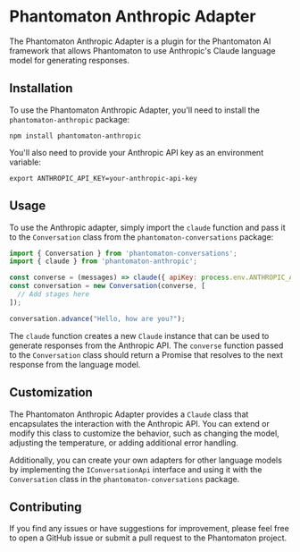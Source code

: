 # Phantomaton Anthropic Adapter

The Phantomaton Anthropic Adapter is a plugin for the Phantomaton AI framework that allows Phantomaton to use Anthropic's Claude language model for generating responses.

## Installation

To use the Phantomaton Anthropic Adapter, you'll need to install the `phantomaton-anthropic` package:

```
npm install phantomaton-anthropic
```

You'll also need to provide your Anthropic API key as an environment variable:

```
export ANTHROPIC_API_KEY=your-anthropic-api-key
```

## Usage

To use the Anthropic adapter, simply import the `claude` function and pass it to the `Conversation` class from the `phantomaton-conversations` package:

```javascript
import { Conversation } from 'phantomaton-conversations';
import { claude } from 'phantomaton-anthropic';

const converse = (messages) => claude({ apiKey: process.env.ANTHROPIC_API_KEY }).converse(messages);
const conversation = new Conversation(converse, [
  // Add stages here
]);

conversation.advance("Hello, how are you?");
```

The `claude` function creates a new `Claude` instance that can be used to generate responses from the Anthropic API. The `converse` function passed to the `Conversation` class should return a Promise that resolves to the next response from the language model.

## Customization

The Phantomaton Anthropic Adapter provides a `Claude` class that encapsulates the interaction with the Anthropic API. You can extend or modify this class to customize the behavior, such as changing the model, adjusting the temperature, or adding additional error handling.

Additionally, you can create your own adapters for other language models by implementing the `IConversationApi` interface and using it with the `Conversation` class in the `phantomaton-conversations` package.

## Contributing

If you find any issues or have suggestions for improvement, please feel free to open a GitHub issue or submit a pull request to the Phantomaton project.